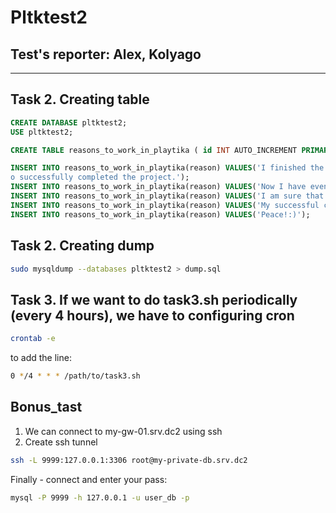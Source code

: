 # Pltktest2

## Test's reporter: Alex, Kolyago
------

## Task 2. Creating table

~~~~sql
CREATE DATABASE pltktest2;
USE pltktest2;

CREATE TABLE reasons_to_work_in_playtika ( id INT AUTO_INCREMENT PRIMARY KEY, insert_time TIMESTAMP NOT NULL DEFAULT CURRENT_TIMESTAMP(), reason VARCHAR (2048) );

INSERT INTO reasons_to_work_in_playtika(reason) VALUES('I finished the DevOps course at it-academy yesterday and I am one of the few wh
o successfully completed the project.');
INSERT INTO reasons_to_work_in_playtika(reason) VALUES('Now I have even more time to improve my English. An internship in an international company is the best option to get a lot of practice.');
INSERT INTO reasons_to_work_in_playtika(reason) VALUES('I am sure that I can do a lot of useful things in such a famous company. And to prove that the decision to give me a second chance was not in vain.');
INSERT INTO reasons_to_work_in_playtika(reason) VALUES('My successful completion of the DevOps course will give me an edge. And the ability to concentrate on other skills, like English.');
INSERT INTO reasons_to_work_in_playtika(reason) VALUES('Peace!:)');
~~~~

## Task 2. Creating dump

```bash
sudo mysqldump --databases pltktest2 > dump.sql
```

## Task 3. If we want to do task3.sh periodically (every 4 hours), we have to configuring cron

```bash
crontab -e
```
to add the line:

```bash
0 */4 * * * /path/to/task3.sh
```

## Bonus_tast

1. We can connect to my-gw-01.srv.dc2 using ssh
2. Create ssh tunnel
```bash
ssh -L 9999:127.0.0.1:3306 root@my-private-db.srv.dc2
```
Finally - connect and enter your pass:
```bash
mysql -P 9999 -h 127.0.0.1 -u user_db -p
```